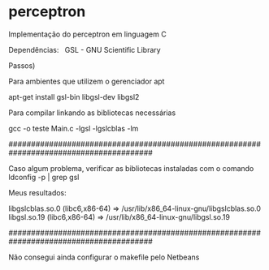 # perceptron
Implementação do perceptron em linguagem C


Dependências:
   GSL - GNU Scientific Library
   

Passos)

Para ambientes que utilizem o gerenciador apt

  apt-get install gsl-bin libgsl-dev libgsl2
  
Para compilar linkando as bibliotecas necessárias

  gcc -o teste Main.c -lgsl -lgslcblas -lm


########################################################################################

Caso algum problema, verificar as bibliotecas instaladas com o comando ldconfig -p | grep gsl 

Meus resultados:

libgslcblas.so.0 (libc6,x86-64) => /usr/lib/x86_64-linux-gnu/libgslcblas.so.0
libgsl.so.19 (libc6,x86-64) => /usr/lib/x86_64-linux-gnu/libgsl.so.19

########################################################################################

Não consegui ainda configurar o makefile pelo Netbeans 
